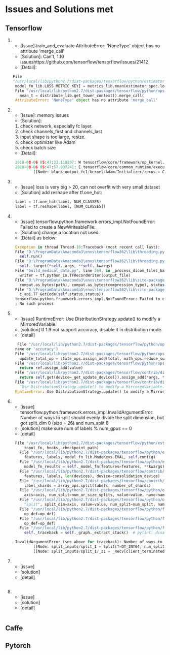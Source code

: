 # Issues and Solutions met

## Tensorflow

1. - [Issue]:train_and_evaluate AttributeError: 'NoneType' object has no attribute 'merge_call'
   - [Solution]: Can't, 1.10 issueshttps://github.com/tensorflow/tensorflow/issues/21412
   - [Detail]:  
   ```python
   File
   "/usr/local/lib/python2.7/dist-packages/tensorflow/python/estimator/estimator.py", line 1474, in _evaluate_build_graph
    model_fn_lib.LOSS_METRIC_KEY] = metrics_lib.mean(estimator_spec.loss)
    File "/usr/local/lib/python2.7/dist-packages/tensorflow/python/ops/metrics_impl.py", line 376, in mean
      mean_t = distribute_lib.get_tower_context().merge_call(
    AttributeError: 'NoneType' object has no attribute 'merge_call'
    ```
2. - [Issue]: memory issues
   - [Solution]: 
   1) check network, especially fc layer. 
   2) check channels_first and channels_last 
   3) input shape is too large, resize. 
   4) check optimizer like Adam
   5) check batch size
   - [Detail]:
   ```python
    2018-08-06 05:47:33.110207: W tensorflow/core/framework/op_kernel.cc:1295] OP_REQUIRES failed at constant_op.cc:75 : Resource exhausted: OOM when allocating tensor of shape [32256512,512] and type float
    2018-08-06 05:47:57.037241: E tensorflow/core/common_runtime/executor.cc:696] Executor failed to create kernel. Resource exhausted: OOM when allocating tensor of shape [32256512,512] and type float
            [[Node: block_output_fc1/kernel/Adam/Initializer/zeros = Const[dtype=DT_FLOAT, value=Tensor<type: float shape: [32256512,512] values: [0 0 0]...>, _device="/job:localhost/replica:0/task:0/device:GPU:0"]()]]
    ```
3. - [issue] loss is very big > 20, can not overfit with very small dataset  
   - [Solution] add reshape after tf.one_hot:
   ```python
    label = tf.one_hot(label, NUM_CLASSES)
    label = tf.reshape(label, [NUM_CLASSES])
   ```
4. - [issue] tensorflow.python.framework.errors_impl.NotFoundError: Failed to create a NewWriteableFile:
   - [Solution] change a location not used.
   - [Detail] as below:
   ```python
    Exception in thread Thread-16:Traceback (most recent call last):
    File "D:\ProgramData\Anaconda3\envs\tensorflow362\lib\threading.py", line 916, in _bootstrap_inner
      self.run()
    File "D:\ProgramData\Anaconda3\envs\tensorflow362\lib\threading.py", line 864, in run
      self._target(*self._args, **self._kwargs)
    File "build_medical_data.py", line 264, in _process_dicom_files_batch
      writer = tf.python_io.TFRecordWriter(output_file)
    File "D:\ProgramData\Anaconda3\envs\tensorflow362\lib\site-packages\tensorflow\python\lib\io\tf_record.py", line 112, in __init__
      compat.as_bytes(path), compat.as_bytes(compression_type), status)
    File "D:\ProgramData\Anaconda3\envs\tensorflow362\lib\site-packages\tensorflow\python\framework\errors_impl.py", line 519, in __exit__
      c_api.TF_GetCode(self.status.status))
    tensorflow.python.framework.errors_impl.NotFoundError: Failed to create a NewWriteableFile: D:\\tmp\\ct\\ouput\train-00028-of-00032.tfrecords : ϵͳ\udcd5Ҳ\udcbb\udcb5\udcbdָ\udcb6\udca8\udcb5\udcc4·\udcbe\udcb6\udca1\udca3
    ; No such process
    ```
5. - [issue] RuntimeError: Use DistributionStrategy.update() to modify a MirroredVariable.
   - [solution]
        tf 1.9 not support accuracy, disable it in distribution mode. 
   - [detail]
   ```python
     File "/usr/local/lib/python2.7/dist-packages/tensorflow/python/ops/metrics_impl.py", line 409, in accuracy
    name or 'accuracy')
    File "/usr/local/lib/python2.7/dist-packages/tensorflow/python/ops/metrics_impl.py", line 332, in mean
      update_total_op = state_ops.assign_add(total, math_ops.reduce_sum(values))
    File "/usr/local/lib/python2.7/dist-packages/tensorflow/python/ops/state_ops.py", line 187, in assign_add
      return ref.assign_add(value)
    File "/usr/local/lib/python2.7/dist-packages/tensorflow/contrib/distribute/python/values.py", line 313, in assign_add
      return self.get(device=_get_update_device()).assign_add(*args, **kwargs)
    File "/usr/local/lib/python2.7/dist-packages/tensorflow/contrib/distribute/python/values.py", line 285, in _get_update_device
      "Use DistributionStrategy.update() to modify a MirroredVariable.")
    RuntimeError: Use DistributionStrategy.update() to modify a MirroredVariable.
   ```

6. - [issue] tensorflow.python.framework.errors_impl.InvalidArgumentError: Number of ways to split should evenly divide the split dimension, but got split_dim 0 (size = 26) and num_split 8
   - [solution] make sure num of labels % num_gpus == 0
   - [detail]
   ```python
    File "/usr/local/lib/python2.7/dist-packages/tensorflow/python/estimator/estimator.py", line 453, in evaluate
        input_fn, hooks, checkpoint_path)
      File "/usr/local/lib/python2.7/dist-packages/tensorflow/python/estimator/estimator.py", line 1348, in _evaluate_build_graph
        features, labels, model_fn_lib.ModeKeys.EVAL, self.config)
      File "/usr/local/lib/python2.7/dist-packages/tensorflow/python/estimator/estimator.py", line 1107, in _call_model_fn
        model_fn_results = self._model_fn(features=features, **kwargs)
      File "/usr/local/lib/python2.7/dist-packages/tensorflow/contrib/estimator/python/estimator/replicate_model_fn.py", line 230, in replicated_model_fn
        features, labels, len(devices), device=consolidation_device)
      File "/usr/local/lib/python2.7/dist-packages/tensorflow/contrib/estimator/python/estimator/replicate_model_fn.py", line 504, in _split_batch
        label_shards = array_ops.split(labels, number_of_shards)
      File "/usr/local/lib/python2.7/dist-packages/tensorflow/python/ops/array_ops.py", line 1315, in split
        axis=axis, num_split=num_or_size_splits, value=value, name=name)
      File "/usr/local/lib/python2.7/dist-packages/tensorflow/python/ops/gen_array_ops.py", line 7793, in split
        "Split", split_dim=axis, value=value, num_split=num_split, name=name)
      File "/usr/local/lib/python2.7/dist-packages/tensorflow/python/framework/op_def_library.py", line 787, in _apply_op_helper
        op_def=op_def)
      File "/usr/local/lib/python2.7/dist-packages/tensorflow/python/framework/ops.py", line 3414, in create_op
        op_def=op_def)
      File "/usr/local/lib/python2.7/dist-packages/tensorflow/python/framework/ops.py", line 1740, in __init__
        self._traceback = self._graph._extract_stack()  # pylint: disable=protected-access

    InvalidArgumentError (see above for traceback): Number of ways to split should evenly divide the split dimension, but got split_dim 0 (size = 26) and num_split 8
            [[Node: split_inputs/split_1 = Split[T=DT_INT64, num_split=8, _device="/job:localhost/replica:0/task:0/device:CPU:0"](split_inputs/split/split_dim, IteratorGetNext:1)]]
            [[Node: split_inputs/split_1/_31 = _Recv[client_terminated=false, recv_device="/job:localhost/replica:0/task:0/device:GPU:5", send_device="/job:localhost/replica:0/task:0/device:CPU:0", send_device_incarnation=1, tensor_name="edge_444_split_inputs/split_1", tensor_type=DT_INT64, _device="/job:localhost/replica:0/task:0/device:GPU:5"]()]]
   ```

7. - [issue]
   - [solution]
   - [detail]
   ```python
   
   ```

8. - [issue]
   - [solution]
   - [detail]
   ```python
   
   ```

## Caffe

## Pytorch